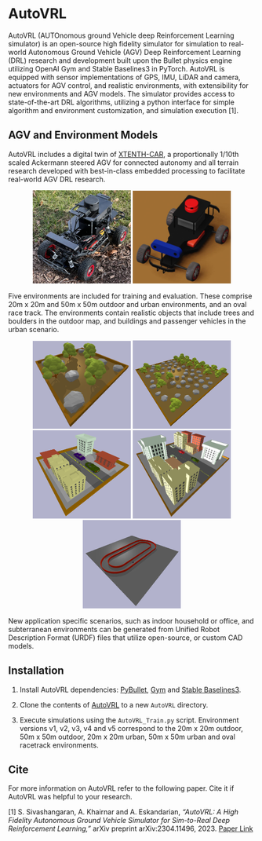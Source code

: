 # AutoVRL

AutoVRL (AUTOnomous ground Vehicle deep Reinforcement Learning simulator) is an open-source high fidelity simulator for simulation to real-world Autonomous Ground Vehicle (AGV) Deep Reinforcement Learning (DRL) research and development built upon the Bullet physics engine utilizing OpenAI Gym and Stable Baselines3 in PyTorch. AutoVRL is equipped with sensor implementations of GPS, IMU, LiDAR and camera, actuators for AGV control, and realistic environments, with extensibility for new environments and AGV models. The simulator provides access to state-of-the-art DRL algorithms, utilizing a python interface for simple algorithm and environment customization, and simulation execution [1].


## AGV and Environment Models

AutoVRL includes a digital twin of [XTENTH-CAR](https://github.com/Shathushan-Sivashangaran/XTENTH-CAR), a proportionally 1/10th scaled Ackermann steered AGV for connected autonomy and all terrain research developed with best-in-class embedded processing to facilitate real-world AGV DRL research.

<p align="center">
<img src="https://github.com/Shathushan-Sivashangaran/AutoVRL/blob/main/images/xtenthcar.jpg" width="200" height="190">
<img src="https://github.com/Shathushan-Sivashangaran/AutoVRL/blob/main/images/xtenthcar_digitaltwin.JPG" width="200">
</p>

Five environments are included for training and evaluation. These comprise 20m x 20m and 50m x 50m outdoor and urban environments, and an oval race track. The environments contain realistic objects that include trees and boulders in the outdoor map, and buildings and passenger vehicles in the urban scenario.

<p align="center">
<img src="https://github.com/Shathushan-Sivashangaran/AutoVRL/blob/main/images/env_outdoor_20.png" width="200">
<img src="https://github.com/Shathushan-Sivashangaran/AutoVRL/blob/main/images/env_outdoor_50.png" width="200" height="180">
<img src="https://github.com/Shathushan-Sivashangaran/AutoVRL/blob/main/images/env_urban_20.png" width="200" height="180">
<img src="https://github.com/Shathushan-Sivashangaran/AutoVRL/blob/main/images/env_urban_50.png" width="200" height="180">
<img src="https://github.com/Shathushan-Sivashangaran/AutoVRL/blob/main/images/env_racetrack_oval.png" width="200" height="180">
</p>

New application specific scenarios, such as indoor household or office, and subterranean environments can be generated from Unified Robot Description Format (URDF) files that utilize open-source, or custom CAD models.


## Installation

1. Install AutoVRL dependencies: [PyBullet](https://github.com/bulletphysics/bullet3), [Gym](https://github.com/openai/gym) and [Stable Baselines3](https://github.com/DLR-RM/stable-baselines3).

2. Clone the contents of [AutoVRL](https://github.com/Shathushan-Sivashangaran/AutoVRL) to a new `AutoVRL` directory.

3. Execute simulations using the `AutoVRL_Train.py` script. Environment versions v1, v2, v3, v4 and v5 correspond to the 20m x 20m outdoor, 50m x 50m outdoor, 20m x 20m urban, 50m x 50m urban and oval racetrack environments.


## Cite

For more information on AutoVRL refer to the following paper. Cite it if AutoVRL was helpful to your research.

[1] S. Sivashangaran, A. Khairnar and A. Eskandarian, *“AutoVRL: A High Fidelity Autonomous Ground Vehicle Simulator for Sim-to-Real Deep Reinforcement Learning,”* arXiv preprint arXiv:2304.11496, 2023. [Paper Link](https://arxiv.org/pdf/2304.11496.pdf)
